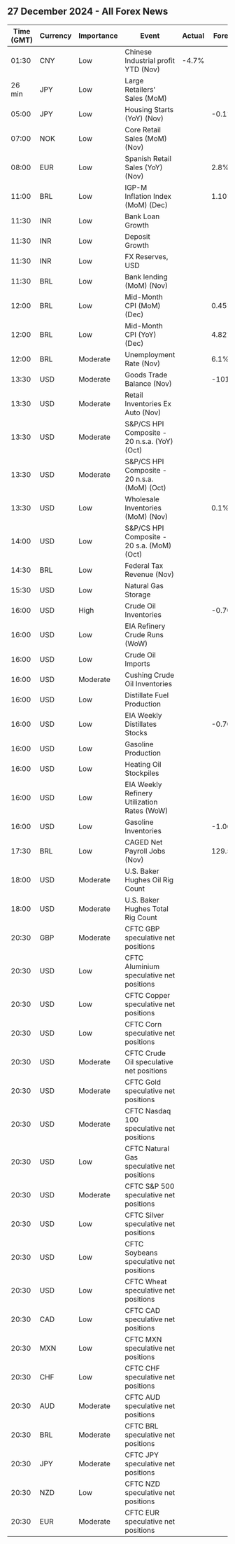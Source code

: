 ## 27 December 2024 - All Forex News

| Time (GMT) | Currency | Importance | Event | Actual | Forecast | Previous |
|------|----------|------------|-------|--------|----------|----------|
| 01:30 | CNY | Low | Chinese Industrial profit YTD (Nov) | -4.7% |  | -4.3% |
| 26 min | JPY | Low | Large Retailers' Sales (MoM) |  |  | -2.3% |
| 05:00 | JPY | Low | Housing Starts (YoY) (Nov) |  | -0.1% | -2.9% |
| 07:00 | NOK | Low | Core Retail Sales (MoM) (Nov) |  |  | 0.2% |
| 08:00 | EUR | Low | Spanish Retail Sales (YoY) (Nov) |  | 2.8% | 3.5% |
| 11:00 | BRL | Low | IGP-M Inflation Index (MoM) (Dec) |  | 1.10% | 1.30% |
| 11:30 | INR | Low | Bank Loan Growth |  |  | 10.6% |
| 11:30 | INR | Low | Deposit Growth |  |  | 10.7% |
| 11:30 | INR | Low | FX Reserves, USD |  |  | 652.87B |
| 11:30 | BRL | Low | Bank lending (MoM) (Nov) |  |  | 0.7% |
| 12:00 | BRL | Low | Mid-Month CPI (MoM) (Dec) |  | 0.45% | 0.62% |
| 12:00 | BRL | Low | Mid-Month CPI (YoY) (Dec) |  | 4.82% | 4.77% |
| 12:00 | BRL | Moderate | Unemployment Rate (Nov) |  | 6.1% | 6.2% |
| 13:30 | USD | Moderate | Goods Trade Balance (Nov) |  | -101.30B | -98.26B |
| 13:30 | USD | Moderate | Retail Inventories Ex Auto (Nov) |  |  | 0.1% |
| 13:30 | USD | Moderate | S&P/CS HPI Composite - 20 n.s.a. (YoY) (Oct) |  |  | 4.6% |
| 13:30 | USD | Moderate | S&P/CS HPI Composite - 20 n.s.a. (MoM) (Oct) |  |  | -0.4% |
| 13:30 | USD | Low | Wholesale Inventories (MoM) (Nov) |  | 0.1% | 0.2% |
| 14:00 | USD | Low | S&P/CS HPI Composite - 20 s.a. (MoM) (Oct) |  |  | 0.2% |
| 14:30 | BRL | Low | Federal Tax Revenue (Nov) |  |  | 247.92B |
| 15:30 | USD | Low | Natural Gas Storage |  |  | -125B |
| 16:00 | USD | High | Crude Oil Inventories |  | -0.700M | -0.934M |
| 16:00 | USD | Low | EIA Refinery Crude Runs (WoW) |  |  | -0.048M |
| 16:00 | USD | Low | Crude Oil Imports |  |  | -1.131M |
| 16:00 | USD | Moderate | Cushing Crude Oil Inventories |  |  | 0.108M |
| 16:00 | USD | Low | Distillate Fuel Production |  |  | -0.135M |
| 16:00 | USD | Low | EIA Weekly Distillates Stocks |  | -0.700M | -3.180M |
| 16:00 | USD | Low | Gasoline Production |  |  | -0.173M |
| 16:00 | USD | Low | Heating Oil Stockpiles |  |  | -0.304M |
| 16:00 | USD | Low | EIA Weekly Refinery Utilization Rates (WoW) |  |  | -0.6% |
| 16:00 | USD | Low | Gasoline Inventories |  | -1.000M | 2.348M |
| 17:30 | BRL | Low | CAGED Net Payroll Jobs (Nov) |  | 129.50K | 132.71K |
| 18:00 | USD | Moderate | U.S. Baker Hughes Oil Rig Count |  |  |  |
| 18:00 | USD | Moderate | U.S. Baker Hughes Total Rig Count |  |  |  |
| 20:30 | GBP | Moderate | CFTC GBP speculative net positions |  |  | 21.6K |
| 20:30 | USD | Low | CFTC Aluminium speculative net positions |  |  | 2.5K |
| 20:30 | USD | Low | CFTC Copper speculative net positions |  |  | 5.9K |
| 20:30 | USD | Low | CFTC Corn speculative net positions |  |  | 221.8K |
| 20:30 | USD | Moderate | CFTC Crude Oil speculative net positions |  |  | 230.0K |
| 20:30 | USD | Moderate | CFTC Gold speculative net positions |  |  | 262.0K |
| 20:30 | USD | Moderate | CFTC Nasdaq 100 speculative net positions |  |  | 36.1K |
| 20:30 | USD | Low | CFTC Natural Gas speculative net positions |  |  | -128.2K |
| 20:30 | USD | Moderate | CFTC S&P 500 speculative net positions |  |  | -39.9K |
| 20:30 | USD | Low | CFTC Silver speculative net positions |  |  | 40.3K |
| 20:30 | USD | Low | CFTC Soybeans speculative net positions |  |  | -109.3K |
| 20:30 | USD | Low | CFTC Wheat speculative net positions |  |  | -79.3K |
| 20:30 | CAD | Low | CFTC CAD speculative net positions |  |  | -182.1K |
| 20:30 | MXN | Low | CFTC MXN speculative net positions |  |  | 14.6K |
| 20:30 | CHF | Low | CFTC CHF speculative net positions |  |  | -21.8K |
| 20:30 | AUD | Moderate | CFTC AUD speculative net positions |  |  | -61.5K |
| 20:30 | BRL | Moderate | CFTC BRL speculative net positions |  |  | -20.9K |
| 20:30 | JPY | Moderate | CFTC JPY speculative net positions |  |  | 6.0K |
| 20:30 | NZD | Low | CFTC NZD speculative net positions |  |  | -42.5K |
| 20:30 | EUR | Moderate | CFTC EUR speculative net positions |  |  | -65.9K |
